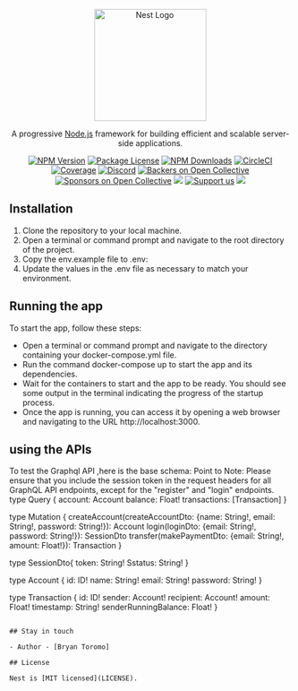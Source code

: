 <p align="center">
  <a href="http://nestjs.com/" target="blank"><img src="https://nestjs.com/img/logo-small.svg" width="200" alt="Nest Logo" /></a>
</p>

[circleci-image]: https://img.shields.io/circleci/build/github/nestjs/nest/master?token=abc123def456
[circleci-url]: https://circleci.com/gh/nestjs/nest

  <p align="center">A progressive <a href="http://nodejs.org" target="_blank">Node.js</a> framework for building efficient and scalable server-side applications.</p>
    <p align="center">
<a href="https://www.npmjs.com/~nestjscore" target="_blank"><img src="https://img.shields.io/npm/v/@nestjs/core.svg" alt="NPM Version" /></a>
<a href="https://www.npmjs.com/~nestjscore" target="_blank"><img src="https://img.shields.io/npm/l/@nestjs/core.svg" alt="Package License" /></a>
<a href="https://www.npmjs.com/~nestjscore" target="_blank"><img src="https://img.shields.io/npm/dm/@nestjs/common.svg" alt="NPM Downloads" /></a>
<a href="https://circleci.com/gh/nestjs/nest" target="_blank"><img src="https://img.shields.io/circleci/build/github/nestjs/nest/master" alt="CircleCI" /></a>
<a href="https://coveralls.io/github/nestjs/nest?branch=master" target="_blank"><img src="https://coveralls.io/repos/github/nestjs/nest/badge.svg?branch=master#9" alt="Coverage" /></a>
<a href="https://discord.gg/G7Qnnhy" target="_blank"><img src="https://img.shields.io/badge/discord-online-brightgreen.svg" alt="Discord"/></a>
<a href="https://opencollective.com/nest#backer" target="_blank"><img src="https://opencollective.com/nest/backers/badge.svg" alt="Backers on Open Collective" /></a>
<a href="https://opencollective.com/nest#sponsor" target="_blank"><img src="https://opencollective.com/nest/sponsors/badge.svg" alt="Sponsors on Open Collective" /></a>
  <a href="https://paypal.me/kamilmysliwiec" target="_blank"><img src="https://img.shields.io/badge/Donate-PayPal-ff3f59.svg"/></a>
    <a href="https://opencollective.com/nest#sponsor"  target="_blank"><img src="https://img.shields.io/badge/Support%20us-Open%20Collective-41B883.svg" alt="Support us"></a>
  <a href="https://twitter.com/nestframework" target="_blank"><img src="https://img.shields.io/twitter/follow/nestframework.svg?style=social&label=Follow"></a>
</p>
  <!--[![Backers on Open Collective](https://opencollective.com/nest/backers/badge.svg)](https://opencollective.com/nest#backer)
  [![Sponsors on Open Collective](https://opencollective.com/nest/sponsors/badge.svg)](https://opencollective.com/nest#sponsor)-->

## Installation

1. Clone the repository to your local machine.
2. Open a terminal or command prompt and navigate to the root directory of the project.
3. Copy the env.example file to .env:
4. Update the values in the .env file as necessary to match your environment.
## Running the app

To start the app, follow these steps:

- Open a terminal or command prompt and navigate to the directory containing your docker-compose.yml file.
- Run the command docker-compose up to start the app and its dependencies.
- Wait for the containers to start and the app to be ready. You should see some output in the terminal indicating the progress of the startup process.
- Once the app is running, you can access it by opening a web browser and navigating to the URL http://localhost:3000.

## using the APIs

To test the Graphql API ,here is the base schema:
Point to Note: 
Please ensure that you include the session token in the request headers for all GraphQL API endpoints, except for the "register" and "login" endpoints.
type Query {
account: Account
balance: Float!
transactions: [Transaction]
}

type Mutation {
createAccount(createAccountDto: {name: String!, email: String!, password: String!}): Account
login(loginDto: {email: String!, password: String!}): SessionDto
transfer(makePaymentDto: {email: String!, amount: Float!}): Transaction
}

type SessionDto{
  token: String!
  Sstatus: String!
}

type Account {
id: ID!
name: String!
email: String!
password: String!
}

type Transaction {
id: ID!
sender: Account!
recipient: Account!
amount: Float!
timestamp: String!
senderRunningBalance: Float!
}

```

## Stay in touch

- Author - [Bryan Toromo]

## License

Nest is [MIT licensed](LICENSE).
